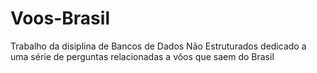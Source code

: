 # Voos-Brasil
Trabalho da disiplina de Bancos de Dados Não Estruturados dedicado a uma série de perguntas relacionadas a vôos que saem do Brasil 
